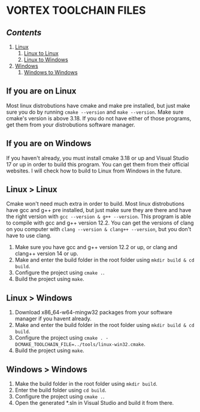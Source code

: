 # VORTEX TOOLCHAIN FILES

## *Contents*

1. [Linux](#if-you-are-on-linux)
    1. [Linux to Linux](#linux--linux)
    2. [Linux to Windows](#linux--windows)
2. [Windows](#if-you-are-on-windows)
    1. [Windows to Windows](#windows--windows)

## If you are on Linux

Most linux distrobutions have cmake and make pre installed, but just make sure you do by running ``cmake --version`` and ``make --version``. Make sure cmake's version is above 3.18. If you do not have either of those programs, get them from your distrobutions software manager.

## If you are on Windows

If you haven't already, you must install cmake 3.18 or up and Visual Studio 17 or up in order to build this program. You can get them from their official websites. I will check how to build to Linux from Windows in the future.

## Linux > Linux

Cmake won't need much extra in order to build. Most linux distrobutions have gcc and g++ pre installed, but just make sure they are there and have the right version with ``gcc --version & g++ --version``. This program is able to compile with gcc and g++ version 12.2. You can get the versions of clang on you computer with ``clang --version & clang++ --version``, but you don't have to use clang.

1. Make sure you have gcc and g++ version 12.2 or up, or clang and clang++ version 14 or up.
2. Make and enter the build folder in the root folder using ``mkdir build & cd build``.
3. Configure the project using ``cmake .``.
4. Build the project using ``make``.

## Linux > Windows

1. Download x86_64-w64-mingw32 packages from your software manager if you havent already.
2. Make and enter the build folder in the root folder using ``mkdir build & cd build``.
3. Configure the project using ``cmake . -DCMAKE_TOOLCHAIN_FILE=../tools/linux-win32.cmake``.
4. Build the project using ``make``.

## Windows > Windows

1. Make the build folder in the root folder using ``mkdir build``.
2. Enter the build folder using ``cd build``.
3. Configure the project using ``cmake .``.
4. Open the generated *.sln in Visual Studio and build it from there.
